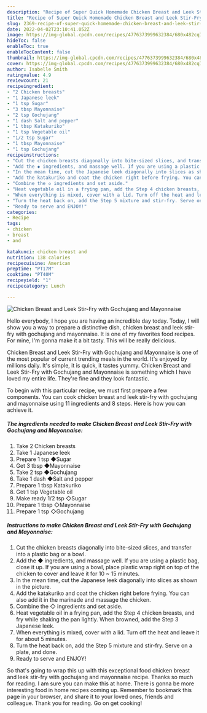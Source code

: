 ```yaml
---
description: "Recipe of Super Quick Homemade Chicken Breast and Leek Stir-Fry with Gochujang and Mayonnaise"
title: "Recipe of Super Quick Homemade Chicken Breast and Leek Stir-Fry with Gochujang and Mayonnaise"
slug: 2369-recipe-of-super-quick-homemade-chicken-breast-and-leek-stir-fry-with-gochujang-and-mayonnaise
date: 2022-04-02T23:10:41.052Z
image: https://img-global.cpcdn.com/recipes/4776373999632384/680x482cq70/chicken-breast-and-leek-stir-fry-with-gochujang-and-mayonnaise-recipe-main-photo.jpg
hideToc: false
enableToc: true
enableTocContent: false
thumbnail: https://img-global.cpcdn.com/recipes/4776373999632384/680x482cq70/chicken-breast-and-leek-stir-fry-with-gochujang-and-mayonnaise-recipe-main-photo.jpg
cover: https://img-global.cpcdn.com/recipes/4776373999632384/680x482cq70/chicken-breast-and-leek-stir-fry-with-gochujang-and-mayonnaise-recipe-main-photo.jpg
author: Isabelle Smith
ratingvalue: 4.9
reviewcount: 21
recipeingredient:
- "2 Chicken breasts"
- "1 Japanese leek"
- "1 tsp Sugar"
- "3 tbsp Mayonnaise"
- "2 tsp Gochujang"
- "1 dash Salt and pepper"
- "1 tbsp Katakuriko"
- "1 tsp Vegetable oil"
- "1/2 tsp Sugar"
- "1 tbsp Mayonnaise"
- "1 tsp Gochujang"
recipeinstructions:
- "Cut the chicken breasts diagonally into bite-sized slices, and transfer into a plastic bag or a bowl."
- "Add the ◆ ingredients, and massage well. If you are using a plastic bag, close it up. If you are using a bowl, place plastic wrap right on top of the chicken to cover and leave it for 10 ~ 15 minutes."
- "In the mean time, cut the Japanese leek diagonally into slices as shown in the picture."
- "Add the katakuriko and coat the chicken right before frying. You can also add it in the marinade and massage the chicken."
- "Combine the ◇ ingredients and set aside."
- "Heat vegetable oil in a frying pan, add the Step 4 chicken breasts, and fry while shaking the pan lightly. When browned, add the Step 3 Japanese leek."
- "When everything is mixed, cover with a lid. Turn off the heat and leave it for about 5 minutes."
- "Turn the heat back on, add the Step 5 mixture and stir-fry. Serve on a plate, and done."
- "Ready to serve and ENJOY!"
categories:
- Recipe
tags:
- chicken
- breast
- and

katakunci: chicken breast and 
nutrition: 138 calories
recipecuisine: American
preptime: "PT17M"
cooktime: "PT40M"
recipeyield: "1"
recipecategory: Lunch

---
```



![Chicken Breast and Leek Stir-Fry with Gochujang and Mayonnaise](https://img-global.cpcdn.com/recipes/4776373999632384/680x482cq70/chicken-breast-and-leek-stir-fry-with-gochujang-and-mayonnaise-recipe-main-photo.jpg)

Hello everybody, I hope you are having an incredible day today. Today, I will show you a way to prepare a distinctive dish, chicken breast and leek stir-fry with gochujang and mayonnaise. It is one of my favorites food recipes. For mine, I'm gonna make it a bit tasty. This will be really delicious.

Chicken Breast and Leek Stir-Fry with Gochujang and Mayonnaise is one of the most popular of current trending meals in the world. It's enjoyed by millions daily. It's simple, it is quick, it tastes yummy. Chicken Breast and Leek Stir-Fry with Gochujang and Mayonnaise is something which I have loved my entire life. They're fine and they look fantastic.




To begin with this particular recipe, we must first prepare a few components. You can cook chicken breast and leek stir-fry with gochujang and mayonnaise using 11 ingredients and 8 steps. Here is how you can achieve it.

<!--inarticleads1-->

##### The ingredients needed to make Chicken Breast and Leek Stir-Fry with Gochujang and Mayonnaise:

1. Take 2 Chicken breasts
1. Take 1 Japanese leek
1. Prepare 1 tsp ◆Sugar
1. Get 3 tbsp ◆Mayonnaise
1. Take 2 tsp ◆Gochujang
1. Take 1 dash ◆Salt and pepper
1. Prepare 1 tbsp Katakuriko
1. Get 1 tsp Vegetable oil
1. Make ready 1/2 tsp ◇Sugar
1. Prepare 1 tbsp ◇Mayonnaise
1. Prepare 1 tsp ◇Gochujang




<!--inarticleads2-->

##### Instructions to make Chicken Breast and Leek Stir-Fry with Gochujang and Mayonnaise:

1. Cut the chicken breasts diagonally into bite-sized slices, and transfer into a plastic bag or a bowl.
1. Add the ◆ ingredients, and massage well. If you are using a plastic bag, close it up. If you are using a bowl, place plastic wrap right on top of the chicken to cover and leave it for 10 ~ 15 minutes.
1. In the mean time, cut the Japanese leek diagonally into slices as shown in the picture.
1. Add the katakuriko and coat the chicken right before frying. You can also add it in the marinade and massage the chicken.
1. Combine the ◇ ingredients and set aside.
1. Heat vegetable oil in a frying pan, add the Step 4 chicken breasts, and fry while shaking the pan lightly. When browned, add the Step 3 Japanese leek.
1. When everything is mixed, cover with a lid. Turn off the heat and leave it for about 5 minutes.
1. Turn the heat back on, add the Step 5 mixture and stir-fry. Serve on a plate, and done.
1. Ready to serve and ENJOY!



So that's going to wrap this up with this exceptional food chicken breast and leek stir-fry with gochujang and mayonnaise recipe. Thanks so much for reading. I am sure you can make this at home. There is gonna be more interesting food in home recipes coming up. Remember to bookmark this page in your browser, and share it to your loved ones, friends and colleague. Thank you for reading. Go on get cooking!
